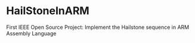 # HailStoneInARM
First IEEE Open Source Project: Implement the Hailstone sequence in ARM Assembly Language
